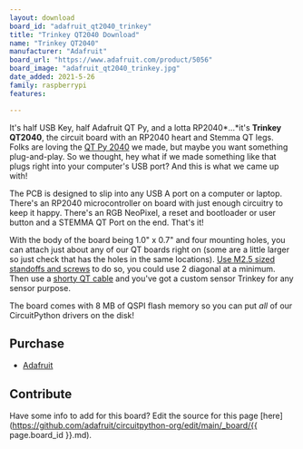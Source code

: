 ```yaml
---
layout: download
board_id: "adafruit_qt2040_trinkey"
title: "Trinkey QT2040 Download"
name: "Trinkey QT2040"
manufacturer: "Adafruit"
board_url: "https://www.adafruit.com/product/5056"
board_image: "adafruit_qt2040_trinkey.jpg"
date_added: 2021-5-26
family: raspberrypi
features:

---
```


It's half USB Key, half Adafruit QT Py, and a lotta RP2040*...*it's **Trinkey QT2040**, the circuit board with an RP2040 heart and Stemma QT legs. Folks are loving the [QT Py 2040](https://www.adafruit.com/product/4900) we made, but maybe you want something plug-and-play. So we thought, hey what if we made something like that plugs right into your computer's USB port? And this is what we came up with!

The PCB is designed to slip into any USB A port on a computer or laptop. There's an RP2040 microcontroller on board with just enough circuitry to keep it happy. There's an RGB NeoPixel, a reset and bootloader or user button and a STEMMA QT Port on the end. That's it!

With the body of the board being 1.0" x 0.7" and four mounting holes, you can attach just about any of our QT boards right on (some are a little larger so just check that has the holes in the same locations). [Use M2.5 sized standoffs and screws](https://www.adafruit.com/product/3658) to do so, you could use 2 diagonal at a minimum. Then use a [shorty QT cable](https://www.adafruit.com/product/4399) and you've got a custom sensor Trinkey for any sensor purpose.

The board comes with 8 MB of QSPI flash memory so you can put *all* of our CircuitPython drivers on the disk!

## Purchase

* [Adafruit](https://www.adafruit.com/product/5056)

## Contribute

Have some info to add for this board? Edit the source for this page [here](https://github.com/adafruit/circuitpython-org/edit/main/_board/{{ page.board_id }}.md).
